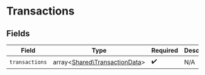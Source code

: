 # Transactions


## Fields

| Field                                                                   | Type                                                                    | Required                                                                | Description                                                             |
| ----------------------------------------------------------------------- | ----------------------------------------------------------------------- | ----------------------------------------------------------------------- | ----------------------------------------------------------------------- |
| `transactions`                                                          | array<[Shared\TransactionData](../../Models/Shared/TransactionData.md)> | :heavy_check_mark:                                                      | N/A                                                                     |